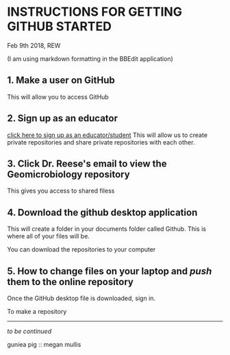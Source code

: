 # INSTRUCTIONS FOR GETTING __GITHUB__ STARTED
 Feb 9th 2018, REW

(I am using markdown formatting in the BBEdit application)

## 1. Make a user on GitHub
This will allow you to access GitHub


## 2. Sign up as an educator
[click here to sign up as an educator/student](https://education.github.com)
This will allow us to create private repositories and share private repositories with each other.


## 3. Click Dr. Reese's email to view the Geomicrobiology repository
This gives you access to shared filess
	
	
	
## 4. Download the github desktop application
This will create a folder in your documents folder called Github.
This is where all of your files will be.


You can download the repositories to your computer 


## 5. How to change files on your laptop and _push_ them to the online repository
Once the GitHub desktop file is downloaded, sign in.

To make a repository

____
*to be continued*

guniea pig :: megan mullis
